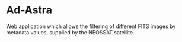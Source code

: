 # Ad-Astra

Web application which allows the filtering of different FITS images by metadata values, supplied by the NEOSSAT satellite.


